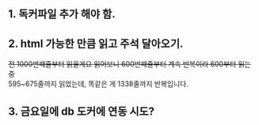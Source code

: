 ## 1. 독커파일 추가 해야 함.
## 2. html 가능한 만큼 읽고 주석 달아오기.
~~전 1000번째줄부터 읽을게요 읽어보니 600번째줄부터 계속 반복이라 600부터 읽는 중~~ 
<br>595~675줄까지 읽었는데, 똑같은 게 1338줄까지 반복입니다.
## 3. 금요일에 db 도커에 연동 시도?
